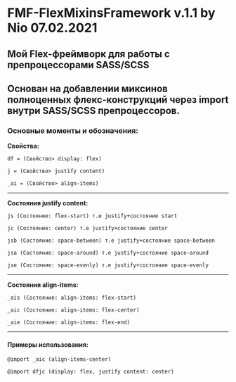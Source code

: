 # FMF-FlexMixinsFramework v.1.1 by Nio 07.02.2021
## Мой Flex-фреймворк для работы с препроцессорами SASS/SCSS

Основан на добавлении миксинов полноценных флекс-конструкций через import внутри SASS/SCSS препроцессоров.
---
### Основные моменты и обозначения:

**Свойства:**

    df = (Свойство> display: flex)

    j = (Свойство> justify content)

    _ai = (Свойство> align-items)

---
**Состояния justify content:**

    js (Состояние: flex-start) т.е justify+состояние start

    jc (Состояние: center) т.е justify+состояние center

    jsb (Состояние: space-between) т.е justify+состояние space-between

    jsa (Состояние: space-around) т.е justify+состояние space-around

    jse (Состояние: space-evenly) т.е justify+состояние space-evenly

---
**Состояния align-items:**

    _ais (Состояние: align-items: flex-start)

    _aic (Состояние: align-items: flex-center)

    _aie (Состояние: align-items: flex-end)
---
#### Примеры использования:

    @import _aic (align-items-center)

    @import dfjc (display: flex, justify content: center)
